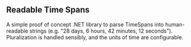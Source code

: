## Readable Time Spans

A simple proof of concept .NET library to parse TimeSpans into human-readable strings (e.g. "28 days, 6 hours, 42 minutes, 12 seconds"). Pluralization is handled sensibly, and the units of time are configurable.